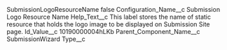 <?xml version="1.0" encoding="UTF-8"?>
<CustomMetadata xmlns="http://soap.sforce.com/2006/04/metadata" xmlns:xsi="http://www.w3.org/2001/XMLSchema-instance" xmlns:xsd="http://www.w3.org/2001/XMLSchema">
    <label>SubmissionLogoResourceName</label>
    <protected>false</protected>
    <values>
        <field>Configuration_Name__c</field>
        <value xsi:type="xsd:string">Submission Logo Resource Name</value>
    </values>
    <values>
        <field>Help_Text__c</field>
        <value xsi:type="xsd:string">This label stores the name of static resource that holds the logo image to be displayed on Submission Site page.</value>
    </values>
    <values>
        <field>Id_Value__c</field>
        <value xsi:type="xsd:string">10190000004hLKb</value>
    </values>
    <values>
        <field>Parent_Component_Name__c</field>
        <value xsi:type="xsd:string">SubmissionWizard</value>
    </values>
    <values>
        <field>Type__c</field>
        <value xsi:nil="true"/>
    </values>
</CustomMetadata>
